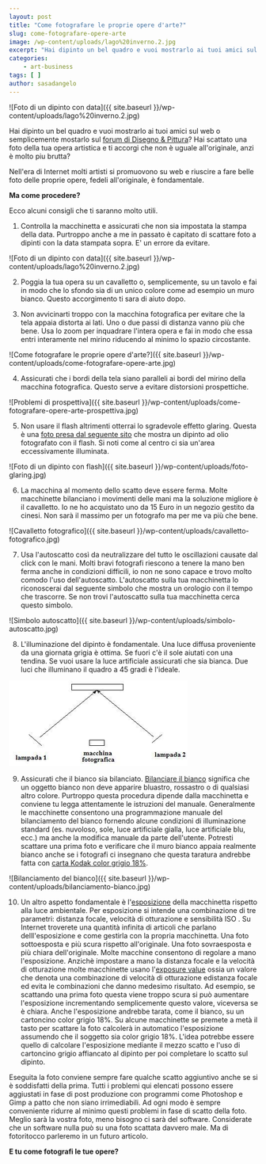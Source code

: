 ```yaml
---
layout: post
title: "Come fotografare le proprie opere d'arte?"
slug: come-fotografare-opere-arte
image: /wp-content/uploads/lago%20inverno.2.jpg
excerpt: "Hai dipinto un bel quadro e vuoi mostrarlo ai tuoi amici sul web o semplicemente mostarlo sul forum di Disegno &amp; Pittura? Hai scattato una foto della"
categories:
    - art-business
tags: [ ]
author: sasadangelo
---
```


![Foto di un dipinto con data]({{ site.baseurl }}/wp-content/uploads/lago%20inverno.2.jpg) 

Hai dipinto un bel quadro e vuoi mostrarlo ai tuoi amici sul web o semplicemente mostarlo sul [forum di Disegno & Pittura](http://forum.disegnoepittura.it/)? Hai scattato una foto della tua opera artistica e ti accorgi che non è uguale all'originale, anzi è molto piu brutta?

Nell'era di Internet molti artisti si promuovono su web e riuscire a fare belle foto delle proprie opere, fedeli all'originale, è fondamentale.

**Ma come procedere?**

Ecco alcuni consigli che ti saranno molto utili.

1. Controlla la macchinetta e assicurati che non sia impostata la stampa della data. Purtroppo anche a me in passato è capitato di scattare foto a dipinti con la data stampata sopra. E' un errore da evitare. 

![Foto di un dipinto con data]({{ site.baseurl }}/wp-content/uploads/lago%20inverno.2.jpg)

2. Poggia la tua opera su un cavalletto o, semplicemente, su un tavolo e fai in modo che lo sfondo sia di un unico colore come ad esempio un muro bianco. Questo accorgimento ti sara di aiuto dopo.

3. Non avvicinarti troppo con la macchina fotografica per evitare che la tela appaia distorta ai lati. Uno o due passi di distanza vanno più che bene. Usa lo zoom per inquadrare l'intera opera e fai in modo che essa entri interamente nel mirino riducendo al minimo lo spazio circostante. 

![Come fotografare le proprie opere d'arte?]({{ site.baseurl }}/wp-content/uploads/come-fotografare-opere-arte.jpg)

4. Assicurati che i bordi della tela siano paralleli ai bordi del mirino della macchina fotografica. Questo serve a evitare distorsioni prospettiche. 

![Problemi di prospettiva]({{ site.baseurl }}/wp-content/uploads/come-fotografare-opere-arte-prospettiva.jpg)

5. Non usare il flash altrimenti otterrai lo sgradevole effetto glaring. Questa è una [foto presa dal seguente sito](https://www.davideaves.co.uk/PhotoTips/OilPaintPhoto.html) che mostra un dipinto ad olio fotografato con il flash. Si noti come al centro ci sia un'area eccessivamente illuminata. 

![Foto di un dipinto con flash]({{ site.baseurl }}/wp-content/uploads/foto-glaring.jpg)

6. La macchina al momento dello scatto deve essere ferma. Molte macchinette bilanciano i movimenti delle mani ma la soluzione migliore è il cavalletto. Io ne ho acquistato uno da 15 Euro in un negozio gestito da cinesi. Non sarà il massimo per un fotografo ma per me va più che bene. 

![Cavalletto fotografico]({{ site.baseurl }}/wp-content/uploads/cavalletto-fotografico.jpg)

7. Usa l'autoscatto così da neutralizzare del tutto le oscillazioni causate dal click con le mani. Molti bravi fotografi riescono a tenere la mano ben ferma anche in condizioni difficili, io non ne sono capace e trovo molto comodo l'uso dell'autoscatto. L'autoscatto sulla tua macchinetta lo riconoscerai dal seguente simbolo che mostra un orologio con il tempo che trascorre. Se non trovi l'autoscatto sulla tua macchinetta cerca questo simbolo. 

![Simbolo autoscatto]({{ site.baseurl }}/wp-content/uploads/simbolo-autoscatto.jpg)

8. L'illuminazione del dipinto è fondamentale. Una luce diffusa proveniente da una giornata grigia è ottima. Se fuori c'è il sole aiutati con una tendina. Se vuoi usare la luce artificiale assicurati che sia bianca. Due luci che illuminano il quadro a 45 gradi è l'ideale. 

![Schema luci per fotografare un'opera d'arte](/wp-content/uploads/schema-luci-fotografare-opera-arte1.jpg)

9. Assicurati che il bianco sia bilanciato. [Bilanciare il bianco](http://www.marcotogni.it/bilanciamento-del-bianco/) significa che un oggetto bianco non deve apparire bluastro, rossastro o di qualsiasi altro colore. Purtroppo questa procedura dipende dalla macchinetta e conviene tu legga attentamente le istruzioni del manuale. Generalmente le macchinette consentono una programmazione manuale del bilanciamento del bianco fornendo alcune condizioni di illuminazione standard (es. nuvoloso, sole, luce artificiale gialla, luce artificiale blu, ecc.) ma anche la modifica manuale da parte dell'utente. Potresti scattare una prima foto e verificare che il muro bianco appaia realmente bianco anche se i fotografi ci insegnano che questa taratura andrebbe fatta con [carta Kodak color grigio 18%](http://www.lastolite.com/ezybalance.php). 

![Bilanciamento del bianco]({{ site.baseurl }}/wp-content/uploads/bilanciamento-bianco.jpg)

10. Un altro aspetto fondamentale è l'[esposizione](https://www.dphoto.it/corso-fotografia/esposizione-corretta-il-triangolo-che-la-regola.html) della macchinetta rispetto alla luce ambientale. Per esposizione si intende una combinazione di tre parametri: distanza focale, velocità di otturazione e sensibilità ISO . Su Internet troverete una quantità infinita di articoli che parlano delll'esposizione e come gestirla con la propria macchinetta. Una foto sottoesposta e più scura rispetto all'originale. Una foto sovraesposta e più chiara dell'originale. Molte macchine consentono di regolare a mano l'esposizione. Anzichè impostare a mano la distanza focale e la velocità di otturazione molte macchinette usano l'[exposure value](https://en.wikipedia.org/wiki/Exposure_value) ossia un valore che denota una combinazione di velocità di otturazione edistanza focale ed evita le combinazioni che danno medesimo risultato. Ad esempio, se scattando una prima foto questa viene troppo scura si può aumentare l'esposizione incrementando semplicemente questo valore, viceversa se è chiara. Anche l'esposizione andrebbe tarata, come il bianco, su un cartoncino color grigio 18%. Su alcune macchinette se premete a metà il tasto per scattare la foto calcolerà in automatico l'esposizione assumendo che il soggetto sia color grigio 18%. L'idea potrebbe essere quello di calcolare l'esposizione mediante il mezzo scatto e l'uso di cartoncino grigio affiancato al dipinto per poi completare lo scatto sul dipinto.

Eseguita la foto conviene sempre fare qualche scatto aggiuntivo anche se si è soddisfatti della prima. Tutti i problemi qui elencati possono essere aggiustati in fase di post produzione con programmi come Photoshop e Gimp a patto che non siano irrimediabili. Ad ogni modo è sempre conveniente ridurre al minimo questi problemi in fase di scatto della foto. Meglio sarà la vostra foto, meno bisogno ci sarà del software. Considerate che un software nulla può su una foto scattata davvero male. Ma di fotoritocco parleremo in un futuro articolo.

**E tu come fotografi le tue opere?**
